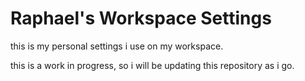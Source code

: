 # Raphael's Workspace Settings

this is my personal settings i use on my workspace.

this is a work in progress, so i will be updating this repository as i go.
